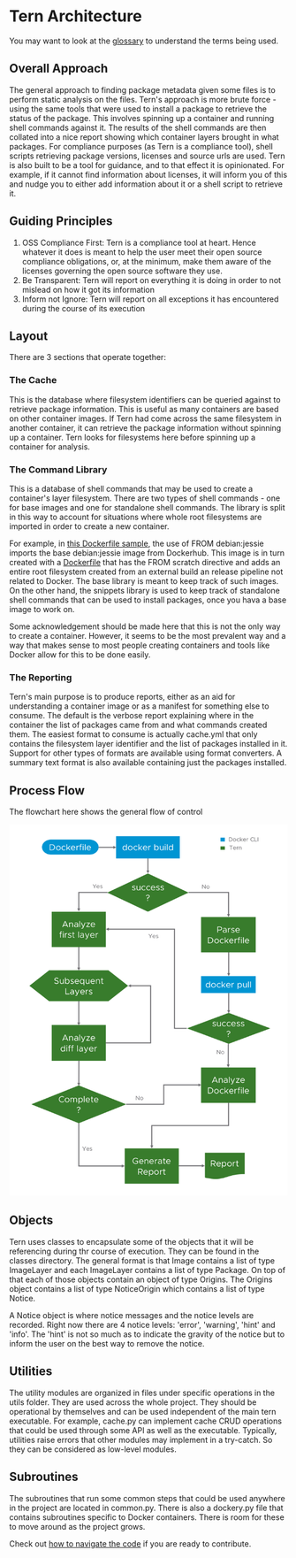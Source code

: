# Tern Architecture

You may want to look at the [glossary](./glossary.md) to understand the terms being used.

## Overall Approach
The general approach to finding package metadata given some files is to perform static analysis on the files. Tern's approach is more brute force - using the same tools that were used to install a package to retrieve the status of the package. This involves spinning up a container and running shell commands against it. The results of the shell commands are then collated into a nice report showing which container layers brought in what packages. For compliance purposes (as Tern is a compliance tool), shell scripts retrieving package versions, licenses and source urls are used. Tern is also built to be a tool for guidance, and to that effect it is opinionated. For example, if it cannot find information about licenses, it will inform you of this and nudge you to either add information about it or a shell script to retrieve it.

## Guiding Principles
1. OSS Compliance First: Tern is a compliance tool at heart. Hence whatever it does is meant to help the user meet their open source compliance obligations, or, at the minimum, make them aware of the licenses governing the open source software they use.
2. Be Transparent: Tern will report on everything it is doing in order to not mislead on how it got its information
3. Inform not Ignore: Tern will report on all exceptions it has encountered during the course of its execution

## Layout
There are 3 sections that operate together:

### The Cache
This is the database where filesystem identifiers can be queried against to retrieve package information. This is useful as many containers are based on other container images. If Tern had come across the same filesystem in another container, it can retrieve the package information without spinning up a container. Tern looks for filesystems here before spinning up a container for analysis.

### The Command Library
This is a database of shell commands that may be used to create a container's layer filesystem. There are two types of shell commands - one for base images and one for standalone shell commands. The library is split in this way to account for situations where whole root filesystems are imported in order to create a new container.

For example, in [this Dockerfile sample](../samples/debian_vim/Dockerfile), the use of FROM debian:jessie imports the base debian:jessie image from Dockerhub. This image is in turn created with a [Dockerfile](https://github.com/debuerreotype/docker-debian-artifacts/blob/b024a792c752a5c6ccc422152ab0fd7197ae8860/jessie/Dockerfile) that has the FROM scratch directive and adds an entire root filesystem created from an external build an release pipeline not related to Docker. The base library is meant to keep track of such images. On the other hand, the snippets library is used to keep track of standalone shell commands that can be used to install packages, once you hava a base image to work on.

Some acknowledgement should be made here that this is not the only way to create a container. However, it seems to be the most prevalent way and a way that makes sense to most people creating containers and tools like Docker allow for this to be done easily.

### The Reporting
Tern's main purpose is to produce reports, either as an aid for understanding a container image or as a manifest for something else to consume. The default is the verbose report explaining where in the container the list of packages came from and what commands created them. The easiest format to consume is actually cache.yml that only contains the filesystem layer identifier and the list of packages installed in it. Support for other types of formats are available using format converters. A summary text format is also available containing just the packages installed.

## Process Flow
The flowchart here shows the general flow of control

![Tern process flow](./img/tern_flow.png)

## Objects
Tern uses classes to encapsulate some of the objects that it will be referencing during thr course of execution. They can be found in the classes directory. The general format is that Image contains a list of type ImageLayer and each ImageLayer contains a list of type Package. On top of that each of those objects contain an object of type Origins. The Origins object contains a list of type NoticeOrigin which contains a list of type Notice.

A Notice object is where notice messages and the notice levels are recorded. Right now there are 4 notice levels: 'error', 'warning', 'hint' and 'info'. The 'hint' is not so much as to indicate the gravity of the notice but to inform the user on the best way to remove the notice.

## Utilities
The utility modules are organized in files under specific operations in the utils folder. They are used across the whole project. They should be operational by themselves and can be used independent of the main tern executable. For example, cache.py can implement cache CRUD operations that could be used through some API as well as the executable. Typically, utilities raise errors that other modules may implement in a try-catch. So they can be considered as low-level modules.

## Subroutines
The subroutines that run some common steps that could be used anywhere in the project are located in common.py. There is also a dockery.py file that contains subroutines specific to Docker containers. There is room for these to move around as the project grows.

Check out [how to navigate the code](./navigating-the-code.md) if you are ready to contribute.
